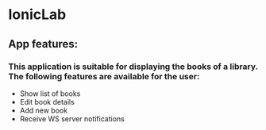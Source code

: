 # IonicLab

## App features:

### This application is suitable for displaying the books of a library. The following features are available for the user:

- Show list of books 
- Edit book details
- Add new book 
- Receive WS server notifications
